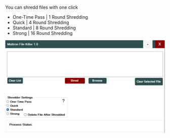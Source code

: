 You can shredd files with one click

- One-Time Pass | 1 Round Shredding
- Quick | 4 Round Shredding
- Standard | 8 Round Shredding
- Strong | 16 Round Shredding



![alt text](https://github.com/drwellss/MultronFkiller/blob/main/mfk.png?raw=true)
